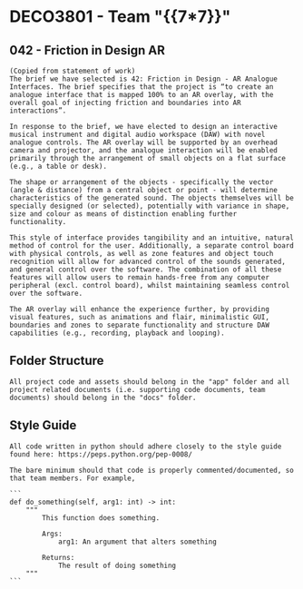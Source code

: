 # DECO3801 - Team "{{7*7}}"
## 042 - Friction in Design AR
    (Copied from statement of work)
    The brief we have selected is 42: Friction in Design - AR Analogue Interfaces. The brief specifies that the project is “to create an analogue interface that is mapped 100% to an AR overlay, with the overall goal of injecting friction and boundaries into AR interactions”. 

    In response to the brief, we have elected to design an interactive musical instrument and digital audio workspace (DAW) with novel analogue controls. The AR overlay will be supported by an overhead camera and projector, and the analogue interaction will be enabled primarily through the arrangement of small objects on a flat surface (e.g., a table or desk). 

    The shape or arrangement of the objects - specifically the vector (angle & distance) from a central object or point - will determine characteristics of the generated sound. The objects themselves will be specially designed (or selected), potentially with variance in shape, size and colour as means of distinction enabling further functionality. 

    This style of interface provides tangibility and an intuitive, natural method of control for the user. Additionally, a separate control board with physical controls, as well as zone features and object touch recognition will allow for advanced control of the sounds generated, and general control over the software. The combination of all these features will allow users to remain hands-free from any computer peripheral (excl. control board), whilst maintaining seamless control over the software.

    The AR overlay will enhance the experience further, by providing visual features, such as animations and flair, minimalistic GUI, boundaries and zones to separate functionality and structure DAW capabilities (e.g., recording, playback and looping).

## Folder Structure
    All project code and assets should belong in the "app" folder and all project related documents (i.e. supporting code documents, team documents) should belong in the "docs" folder.

## Style Guide
    All code written in python should adhere closely to the style guide found here: https://peps.python.org/pep-0008/   

    The bare minimum should that code is properly commented/documented, so that team members. For example,

    ```
    def do_something(self, arg1: int) -> int:
        """
            This function does something.

            Args: 
                arg1: An argument that alters something
            
            Returns:
                The result of doing something 
        """
    ```